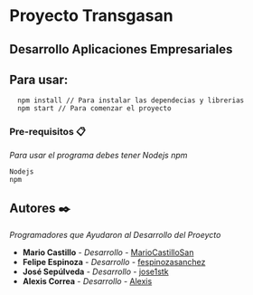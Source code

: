 # Proyecto  Transgasan
## Desarrollo Aplicaciones Empresariales

## Para usar:
```node
  npm install // Para instalar las dependecias y librerias 
  npm start // Para comenzar el proyecto
```

### Pre-requisitos 📋

_Para usar el programa debes tener Nodejs npm_

```
Nodejs
npm
```

## Autores ✒️

_Programadores que Ayudaron al Desarrollo del Proeycto_

* **Mario Castillo** - *Desarrollo* - [MarioCastilloSan](https://github.com/MarioCastilloSan)
* **Felipe Espinoza** - *Desarrollo* - [fespinozasanchez](https://github.com/fespinozasanchez/)
* **José Sepúlveda** - *Desarrollo* - [jose1stk](https://github.com/jose1stk)
* **Alexis Correa** - *Desarrollo* - [Alexis](https://github.com/)
